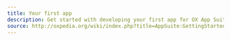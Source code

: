 ```yaml
---
title: Your first app
description: Get started with developing your first app for OX App Suite as quickly and simply as possible
source: http://oxpedia.org/wiki/index.php?title=AppSuite:GettingStarted_7.6.0
---
```

